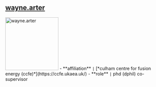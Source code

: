 ## [wayne.arter](https://www.linkedin.com/in/wayne-arter-86375211/)
<img src="/assets/collaborators/img/wayne.jpeg" alt="wayne.arter" width="167" />
- **affiliation** <code>&#124;</code> [*culham centre for fusion energy (ccfe)*](https://ccfe.ukaea.uk/)
- **role** <code>&#124;</code> phd (dphil) co-supervisor